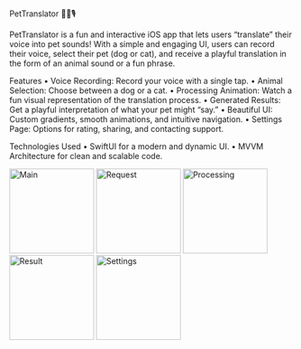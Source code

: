 PetTranslator 🐶🐱🎙️

PetTranslator is a fun and interactive iOS app that lets users “translate” their voice into pet sounds! With a simple and engaging UI, users can record their voice, select their pet (dog or cat), and receive a playful translation in the form of an animal sound or a fun phrase.

 Features
	•	Voice Recording: Record your voice with a single tap.
	•	Animal Selection: Choose between a dog or a cat.
	•	Processing Animation: Watch a fun visual representation of the translation process.
	• Generated Results: Get a playful interpretation of what your pet might “say.”
	• Beautiful UI: Custom gradients, smooth animations, and intuitive navigation.
	•	 Settings Page: Options for rating, sharing, and contacting support.

 Technologies Used
	•	SwiftUI for a modern and dynamic UI.
	•	MVVM Architecture for clean and scalable code.


 

<img width="150" alt="Main" src="https://github.com/user-attachments/assets/e4aa7d48-f162-4d51-9de2-5dbe2bb09184" />
<img width="150" alt="Request" src="https://github.com/user-attachments/assets/45cb1dd8-3ab6-445e-b3f5-6fe81304b294" />
<img width="150" alt="Processing" src="https://github.com/user-attachments/assets/214b0b91-1e84-431c-aa3c-eeef1ae5187f" />
<img width="150" alt="Result" src="https://github.com/user-attachments/assets/3e11a6a4-1336-4cd7-85b6-94b2fdfdb021" />
<img width="150" alt="Settings" src="https://github.com/user-attachments/assets/75513de9-6307-4071-9006-e7e71306c8f6" />

